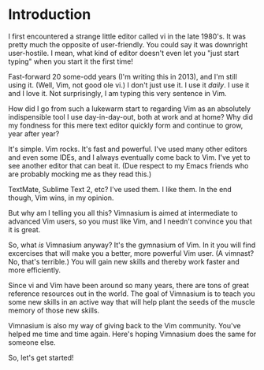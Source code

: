 Introduction
============

I first encountered a strange little editor called vi in the late
1980's. It was pretty much the opposite of user-friendly. You could say
it was downright user-hostile. I mean, what kind of editor doesn't even
let you "just start typing" when you start it the first time!

Fast-forward 20 some-odd years (I'm writing this in 2013), and I'm still
using it. (Well, Vim, not good ole vi.) I don't just use it. I use it
*daily*. I use it and I love it. Not surprisingly, I am typing this very
sentence in Vim.

How did I go from such a lukewarm start to regarding Vim as
an absolutely indispensible tool I use day-in-day-out, both at work and
at home? Why did my fondness for this mere text editor quickly form and
continue to grow, year after year?

It's simple. Vim rocks. It's fast and powerful. I've used many other
editors and even some IDEs, and I always eventually come back to
Vim. I've yet to see another editor that can beat it. (Due respect
to my Emacs friends who are probably mocking me as they read this.)

TextMate, Sublime Text 2, etc? I've used them. I like them. In the end
though, Vim wins, in my opinion.

But why am I telling you all this? Vimnasium is aimed at intermediate
to advanced Vim users, so you must like Vim, and I needn't convince
you that it is great.

So, what *is* Vimnasium anyway? It's the gymnasium of Vim. In it you
will find excercises that will make you a better, more powerful Vim
user. (A vimnast? No, that's terrible.) You will gain new skills
and thereby work faster and more efficiently.

Since vi and Vim have been around so many years, there are tons
of great reference resources out in the world. The goal of Vimnasium
is to teach you some new skills in an active way that will help
plant the seeds of the muscle memory of those new skills. 

Vimnasium is also my way of giving back to the Vim community. You've
helped me time and time again. Here's hoping Vimnasium does the same
for someone else.

So, let's get started!
